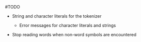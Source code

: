 #TODO

- String and character literals for the tokenizer

	- Error messages for character literals and strings

- Stop reading words when non-word symbols are encountered
